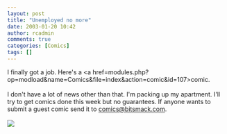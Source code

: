 ```yaml
---
layout: post
title: "Unemployed no more"
date: 2003-01-20 10:42
author: rcadmin
comments: true
categories: [Comics]
tags: []
---
```

I finally got a job. Here's a <a href=modules.php?op=modload&name=Comics&file=index&action=comic&id=107>comic.</a>
<br />
<br />
I don't have a lot of news other than that. I'm packing up my apartment. I'll try to get comics done this week but no guarantees. If anyone wants to submit a guest comic send it to <a href=mailto:comics@bitsmack.com>comics@bitsmack.com</a>.<br /><br /><!--more--><img src='http://dl.bitsmack.com/comics/20030120.jpg'   />
